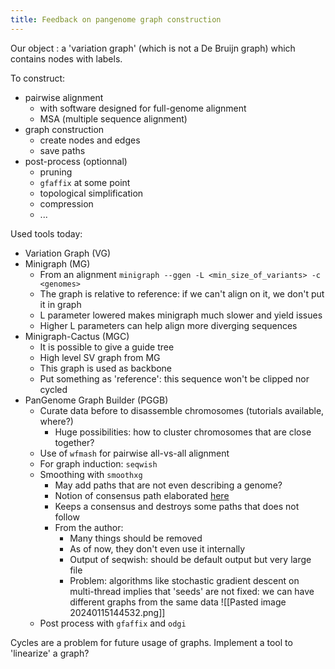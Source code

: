 ```yaml
---
title: Feedback on pangenome graph construction
---
```

Our object : a 'variation graph' (which is not a De Bruijn graph) which contains nodes with labels.

To construct: 
+ pairwise alignment
	+ with software designed for full-genome alignment
	+ MSA (multiple sequence alignment)
+ graph construction
	+ create nodes and edges
	+ save paths
+ post-process (optionnal)
	+ pruning
	+ `gfaffix` at some point
	+ topological simplification
	+ compression
	+ ...

Used tools today:
+ Variation Graph (VG)
+ Minigraph (MG)
	+ From an alignment `minigraph --ggen -L <min_size_of_variants> -c <genomes>`
	+ The graph is relative to reference: if we can't align on it, we don't put it in graph
	+ L parameter lowered makes minigraph much slower and yield issues
	+ Higher L parameters can help align more diverging sequences
+ Minigraph-Cactus (MGC)
	+ It is possible to give a guide tree
	+ High level SV graph from MG
	+ This graph is used as backbone
	+ Put something as 'reference': this sequence won't be clipped nor cycled
+ PanGenome Graph Builder (PGGB)
	+ Curate data before to disassemble chromosomes (tutorials available, where?)
		+ Huge possibilities: how to cluster chromosomes that are close together?
	+ Use of `wfmash` for pairwise all-vs-all alignment 
	+ For graph induction: `seqwish`
	+ Smoothing with `smoothxg`
		+ May add paths that are not even describing a genome?
		+ Notion of consensus path elaborated [here](https://github.com/pangenome/smoothxg/issues/37)
		+ Keeps a consensus and destroys some paths that does not follow 
		+ From the author:
			+ Many things should be removed
			+ As of now, they don't even use it internally
			+ Output of seqwish: should be default output but very large file
			+ Problem: algorithms like stochastic gradient descent on multi-thread implies that 'seeds' are not fixed: we can have different graphs from the same data 
	![[Pasted image 20240115144532.png]]
	+ Post process with `gfaffix` and `odgi`

Cycles are a problem for future usage of graphs. Implement a tool to 'linearize' a graph?